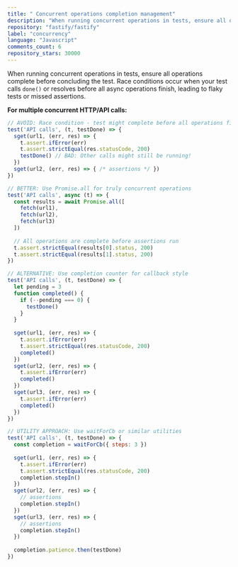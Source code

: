 ```yaml
---
title: " Concurrent operations completion management"
description: "When running concurrent operations in tests, ensure all operations complete before concluding the test. Race conditions occur when your test calls done() or resolves before all async operations finish, leading to flaky tests or missed assertions."
repository: "fastify/fastify"
label: "concurrency"
language: "Javascript"
comments_count: 6
repository_stars: 30000
---
```


When running concurrent operations in tests, ensure all operations complete before concluding the test. Race conditions occur when your test calls `done()` or resolves before all async operations finish, leading to flaky tests or missed assertions.

**For multiple concurrent HTTP/API calls:**
```javascript
// AVOID: Race condition - test might complete before all operations finish
test('API calls', (t, testDone) => {
  sget(url1, (err, res) => {
    t.assert.ifError(err)
    t.assert.strictEqual(res.statusCode, 200)
    testDone() // BAD: Other calls might still be running!
  })
  sget(url2, (err, res) => { /* assertions */ })
})

// BETTER: Use Promise.all for truly concurrent operations
test('API calls', async (t) => {
  const results = await Promise.all([
    fetch(url1),
    fetch(url2),
    fetch(url3)
  ])
  
  // All operations are complete before assertions run
  t.assert.strictEqual(results[0].status, 200)
  t.assert.strictEqual(results[1].status, 200)
})

// ALTERNATIVE: Use completion counter for callback style
test('API calls', (t, testDone) => {
  let pending = 3
  function completed() {
    if (--pending === 0) {
      testDone()
    }
  }
  
  sget(url1, (err, res) => {
    t.assert.ifError(err)
    t.assert.strictEqual(res.statusCode, 200)
    completed()
  })
  sget(url2, (err, res) => {
    t.assert.ifError(err)
    completed()
  })
  sget(url3, (err, res) => {
    t.assert.ifError(err)
    completed()
  })
})

// UTILITY APPROACH: Use waitForCb or similar utilities
test('API calls', (t, testDone) => {
  const completion = waitForCb({ steps: 3 })
  
  sget(url1, (err, res) => {
    t.assert.ifError(err)
    t.assert.strictEqual(res.statusCode, 200)
    completion.stepIn()
  })
  sget(url2, (err, res) => {
    // assertions
    completion.stepIn()
  })
  sget(url3, (err, res) => {
    // assertions
    completion.stepIn()
  })
  
  completion.patience.then(testDone)
})
```